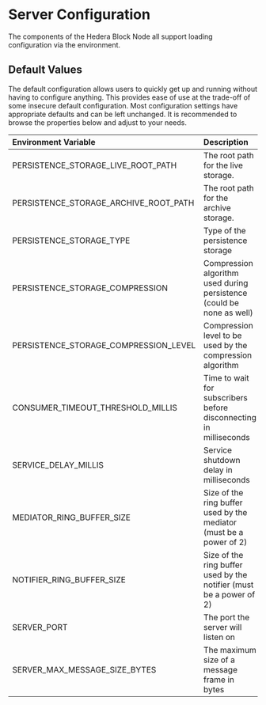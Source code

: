 # Server Configuration

The components of the Hedera Block Node all support loading configuration via the
environment.

## Default Values

The default configuration allows users to quickly get up and running without having to configure anything. This provides
ease of use at the trade-off of some insecure default configuration. Most configuration settings have appropriate
defaults and can be left unchanged. It is recommended to browse the properties below and adjust to your needs.

| Environment Variable | Description | Default Value |
|:---|:---|---:|
| PERSISTENCE_STORAGE_LIVE_ROOT_PATH | The root path for the live storage. | |
| PERSISTENCE_STORAGE_ARCHIVE_ROOT_PATH | The root path for the archive storage. | |
| PERSISTENCE_STORAGE_TYPE | Type of the persistence storage | BLOCK_AS_LOCAL_FILE |
| PERSISTENCE_STORAGE_COMPRESSION | Compression algorithm used during persistence (could be none as well) | ZSTD |
| PERSISTENCE_STORAGE_COMPRESSION_LEVEL | Compression level to be used by the compression algorithm | 3 |
| CONSUMER_TIMEOUT_THRESHOLD_MILLIS | Time to wait for subscribers before disconnecting in milliseconds | 1500 |
| SERVICE_DELAY_MILLIS | Service shutdown delay in milliseconds | 500 |
| MEDIATOR_RING_BUFFER_SIZE | Size of the ring buffer used by the mediator (must be a power of 2) | 67108864 |
| NOTIFIER_RING_BUFFER_SIZE | Size of the ring buffer used by the notifier (must be a power of 2) | 2048 |
| SERVER_PORT | The port the server will listen on | 8080 |
| SERVER_MAX_MESSAGE_SIZE_BYTES | The maximum size of a message frame in bytes | 1048576 |